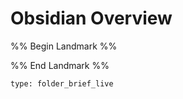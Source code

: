 # Obsidian Overview

%% Begin Landmark %%


%% End Landmark %%


```ccard
type: folder_brief_live
```

